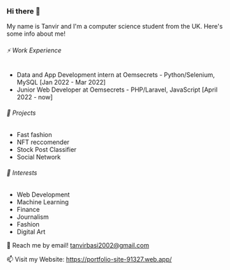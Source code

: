 ### Hi there :wave:

My name is Tanvir and I'm a computer science student from the UK. Here's some info about me!

###### :zap: Work Experience
- Data and App Development intern at Oemsecrets - Python/Selenium, MySQL [Jan 2022 - Mar 2022]
-  Junior Web Developer at Oemsecrets - PHP/Laravel, JavaScript  [April 2022 - now]

###### :telescope: Projects
- Fast fashion 
- NFT reccomender
- Stock Post Classifier
- Social Network

###### :seedling: Interests
- Web Development
- Machine Learning 
- Finance
- Journalism
- Fashion
- Digital Art

:speech_balloon: Reach me by email! tanvirbasi2002@gmail.com

:mailbox: Visit my Website: https://portfolio-site-91327.web.app/
